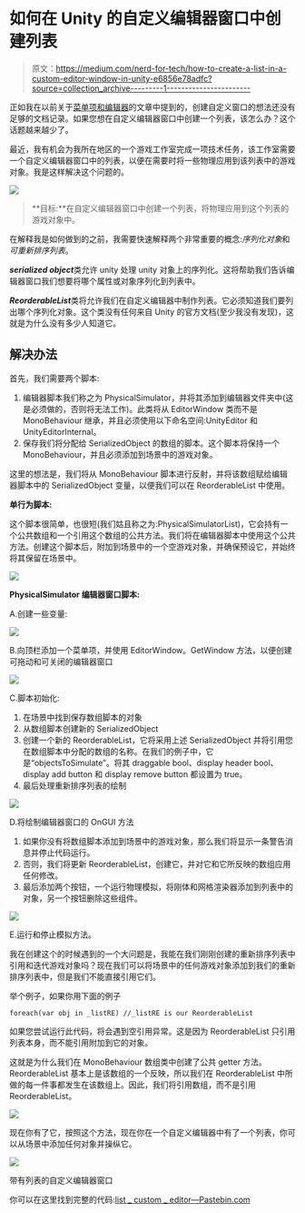 # 如何在 Unity 的自定义编辑器窗口中创建列表

> 原文：<https://medium.com/nerd-for-tech/how-to-create-a-list-in-a-custom-editor-window-in-unity-e6856e78adfc?source=collection_archive---------1----------------------->

正如我在以前关于[菜单项和编辑器](https://novusxdev.medium.com/creating-a-custom-editor-menu-item-in-unity-483ec5ea15c4)的文章中提到的，创建自定义窗口的想法还没有足够的文档记录。如果您想在自定义编辑器窗口中创建一个列表，该怎么办？这个话题越来越少了。

最近，我有机会为我所在地区的一个游戏工作室完成一项技术任务，该工作室需要一个自定义编辑器窗口中的列表，以便在需要时将一些物理应用到该列表中的游戏对象。我是这样解决这个问题的。

![](img/37a293eef70cd2cfea227c23630d09f8.png)

> **目标:**在自定义编辑器窗口中创建一个列表，将物理应用到这个列表的游戏对象中。

在解释我是如何做到的之前，我需要快速解释两个非常重要的概念:*序列化对象*和*可重新排序列表*。

***serialized object***类允许 unity 处理 unity 对象上的序列化。这将帮助我们告诉编辑器窗口我们想要将哪个属性或对象序列化到列表中。

***ReorderableList***类将允许我们在自定义编辑器中制作列表。它必须知道我们要列出哪个序列化对象。这个类没有任何来自 Unity 的官方文档(至少我没有发现)，这就是为什么没有多少人知道它。

## 解决办法

首先，我们需要两个脚本:

1.  编辑器脚本我们称之为 PhysicalSimulator，并将其添加到编辑器文件夹中(这是必须做的，否则将无法工作)。此类将从 EditorWindow 类而不是 MonoBehaviour 继承，并且必须使用以下命名空间:UnityEditor 和 UnityEditorInternal。
2.  保存我们将分配给 SerializedObject 的数组的脚本。这个脚本将保持一个 MonoBehaviour，并且必须添加到场景中的游戏对象。

这里的想法是，我们将从 MonoBehaviour 脚本进行反射，并将该数组赋给编辑器脚本中的 SerializedObject 变量，以便我们可以在 ReorderableList 中使用。

**单行为脚本:**

这个脚本很简单，也很短(我们姑且称之为:PhysicalSimulatorList)，它会持有一个公共数组和一个引用这个数组的公共方法。我们将在编辑器脚本中使用这个公共方法。创建这个脚本后，附加到场景中的一个空游戏对象，并确保预设它，并始终将其保留在场景中。

![](img/0693a7705776183292e955d3263a2553.png)

**PhysicalSimulator 编辑器窗口脚本:**

A.创建一些变量:

![](img/a078399ed9fccb5587af46e448d0fe6c.png)

B.向顶栏添加一个菜单项，并使用 EditorWindow。GetWindow 方法，以便创建可拖动和可关闭的编辑器窗口

![](img/35dae1da437c50ce07f26206ed807a0c.png)

C.脚本初始化:

1.  在场景中找到保存数组脚本的对象
2.  从数组脚本创建新的 SerializedObject
3.  创建一个新的 ReorderableList，它将采用上述 SerializedObject 并将引用您在数组脚本中分配的数组的名称。在我们的例子中，它是“objectsToSimulate”。将其 draggable bool、display header bool、display add button 和 display remove button 都设置为 true。
4.  最后处理重新排序列表的绘制

![](img/7def7132c005c5a6f20c0c3233092653.png)

D.将绘制编辑器窗口的 OnGUI 方法

1.  如果你没有将数组脚本添加到场景中的游戏对象，那么我们将显示一条警告消息并停止代码运行。
2.  否则，我们将更新 ReorderableList，创建它，并对它和它所反映的数组应用任何修改。
3.  最后添加两个按钮，一个运行物理模拟，将刚体和网格渲染器添加到列表中的对象，另一个按钮删除这些组件。

![](img/0f8a27de41c345baa85df79d22653e3d.png)

E.运行和停止模拟方法。

我在创建这个的时候遇到的一个大问题是，我能在我们刚刚创建的重新排序列表中引用和迭代游戏对象吗？现在我们可以将场景中的任何游戏对象添加到我们的重新排序列表中，但是我们不能直接引用它们。

举个例子，如果你用下面的例子

```
foreach(var obj in _listRE) //_listRE is our ReorderableList
```

如果您尝试运行此代码，将会遇到空引用异常。这是因为 ReorderableList 只引用列表本身，而不能引用附加到它的对象。

这就是为什么我们在 MonoBehaviour 数组类中创建了公共 getter 方法。ReorderableList 基本上是该数组的一个反映，所以我们在 ReorderableList 中所做的每一件事都发生在该数组上。因此，我们将引用数组，而不是引用 ReorderableList。

![](img/531243cbe313aab922ca57d4107c1414.png)

现在你有了它，按照这个方法，现在你在一个自定义编辑器中有了一个列表，你可以从场景中添加任何对象并操纵它。

![](img/67ca7034a03379e0a1f17d2c89995e5e.png)

带有列表的自定义编辑器窗口

你可以在这里找到完整的代码:[list _ custom _ editor—Pastebin.com](https://pastebin.com/1MnAc1TV)